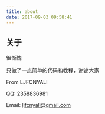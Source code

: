 ```yaml
---
title: about
date: 2017-09-03 09:58:41
---
```


## 关于

很惭愧

只做了一点简单的代码和教程，谢谢大家

From LJFCNYALI

QQ: 2358836981

Email: ljfcnyali@gmail.com


